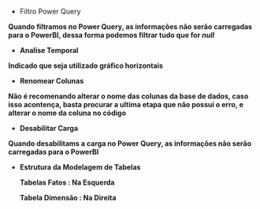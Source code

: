 * Filtro Power Query

<b> Quando filtramos no Power Query, as informações não serão carregadas para o PowerBI, dessa forma podemos filtrar tudo que for <i> null </i>
  
 * Analise Temporal
  
Indicado que seja utilizado gráfico horizontais

* Renomear Colunas

Não é recomenando alterar o nome das colunas da base de dados, caso isso acontença, <b> basta procurar a ultima etapa que não possui o erro, e alterar o nome da coluna no código </b>

* Desabilitar Carga
  
Quando desabilitams a carga no Power Query, as informações não serão carregadas para o PowerBI
  
* Estrutura da Modelagem de Tabelas

  <b> Tabelas Fatos </b>: Na Esquerda
  
  <b> Tabela Dimensão </b>: Na Direita
